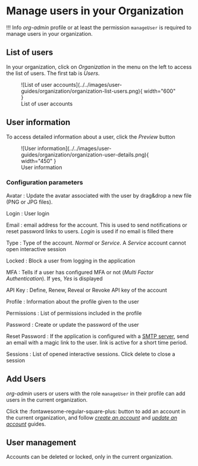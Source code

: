 # Manage users in your Organization

!!! Info
    _org-admin_ profile or at least the permission `manageUser` is required to manage users in your organization.


## List of users

In your organization, click on _Organization_ in the menu on the left to access the list of users. The first tab is _Users_.

<figure markdown>
  ![List of user accounts](../../images/user-guides/organization/organization-list-users.png){ width="600" }
  <figcaption>List of user accounts</figcaption>
</figure>

## User information

To access detailed information about a user, click the _Preview_ button

<figure markdown>
  ![User information](../../images/user-guides/organization/organization-user-details.png){ width="450" }
  <figcaption>User information</figcaption>
</figure>

### Configuration parameters 

Avatar
  : Update the avatar associated with the user by drag&drop a new file (PNG or JPG files).

Login
  : User login

Email
  : email address for the account. This is used to send notifications or reset password links to users. _Login_ is used if no email is filled there

Type
  : Type of the account. _Normal_ or _Service_. A _Service_ account cannot open interactive session

Locked
  : Block a user from logging in the application

MFA
  : Tells if a user has configured MFA or not (_Multi Factor Authentication_). If yes, _Yes_ is displayed

API Key
  : Define, Renew, Reveal or Revoke API key of the account

Profile
  : Information about the profile given to the user

Permissions
  : List of permissions included in the profile

Password
  : Create or update the password of the user

Reset Password
  : If the application is configured with a [SMTP server](/thehive/administration/smtp.md), send an email with a magic link to the user. link is active for a short time period.

Sessions
  : List of opened interactive sessions. Click delete to close a session


## Add Users

*org-admin* users or users with the role `manageUser` in their profile can add users in the current organization. 

Click the :fontawesome-regular-square-plus: button to add an account in the current organization, and follow *[create an account](../../administration/accounts.md#create-an-account)* and *[update an account](../../administration/accounts.md#update-an-account)* guides.

## User management

Accounts can be deleted or locked, only in the current organization.
